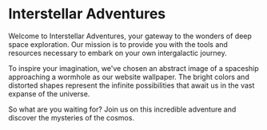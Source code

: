 <!--
Write me markdown content of website with wallpaper:

"An abstract image of a spaceship approaching a wormhole, with bright colors and distorted shapes."

The header of the page should not be copy of the text but rather a real content of the website which is using this wallpaper.
-->

<!--font:Montserrat-->

# Interstellar Adventures

Welcome to Interstellar Adventures, your gateway to the wonders of deep space exploration. Our mission is to provide you with the tools and resources necessary to embark on your own intergalactic journey.

To inspire your imagination, we've chosen an abstract image of a spaceship approaching a wormhole as our website wallpaper. The bright colors and distorted shapes represent the infinite possibilities that await us in the vast expanse of the universe.

So what are you waiting for? Join us on this incredible adventure and discover the mysteries of the cosmos.
